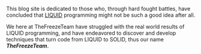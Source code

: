 ﻿---
DocumentName: solid
Title: Turn your LIQUID code SOLID!
Layout: _about-us-layout
Image: SolidIceCubes.webp
Author: Steven T. Cramer
Published: 12/17/2017
Description: Discover and develop techniques that turn code from LIQUID to SOLID
Excerpt:  Discover and develop techniques that turn code from LIQUID to SOLID
---
This blog site is dedicated to those who, through hard fought battles, have concluded that 
[LIQUID](https://thefreezeteam.com/liquid/) programming might not be such a good idea after all.

We here at TheFreezeTeam have struggled with the real world results of LIQUID programming,
and have endeavored to discover and develop techniques that turn code from LIQUID to SOLID,
thus our name ***TheFreezeTeam***.
